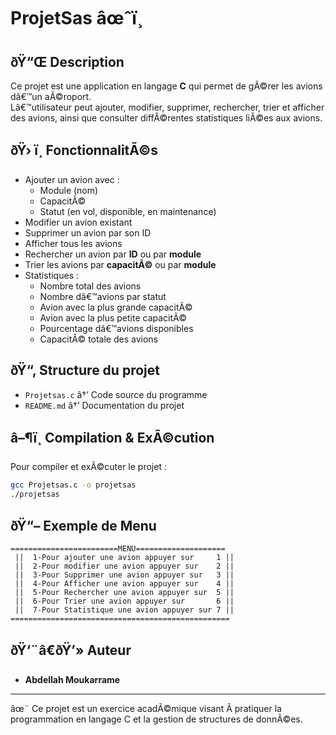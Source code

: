 # ProjetSas âœˆï¸

## ðŸ“Œ Description
Ce projet est une application en langage **C** qui permet de gÃ©rer les avions dâ€™un aÃ©roport.  
Lâ€™utilisateur peut ajouter, modifier, supprimer, rechercher, trier et afficher des avions, ainsi que consulter diffÃ©rentes statistiques liÃ©es aux avions.

## ðŸ› ï¸ FonctionnalitÃ©s
- Ajouter un avion avec :
  - Module (nom)
  - CapacitÃ©
  - Statut (en vol, disponible, en maintenance)
- Modifier un avion existant
- Supprimer un avion par son ID
- Afficher tous les avions
- Rechercher un avion par **ID** ou par **module**
- Trier les avions par **capacitÃ©** ou par **module**
- Statistiques :
  - Nombre total des avions
  - Nombre dâ€™avions par statut
  - Avion avec la plus grande capacitÃ©
  - Avion avec la plus petite capacitÃ©
  - Pourcentage dâ€™avions disponibles
  - CapacitÃ© totale des avions

## ðŸ“‚ Structure du projet
- `Projetsas.c` â†’ Code source du programme
- `README.md` â†’ Documentation du projet

## â–¶ï¸ Compilation & ExÃ©cution
Pour compiler et exÃ©cuter le projet :  

```bash
gcc Projetsas.c -o projetsas
./projetsas
```

## ðŸ“– Exemple de Menu
```
========================MENU====================
 ||  1-Pour ajouter une avion appuyer sur     1 ||
 ||  2-Pour modifier une avion appuyer sur    2 ||
 ||  3-Pour Supprimer une avion appuyer sur   3 ||
 ||  4-Pour Afficher une avion appuyer sur    4 ||
 ||  5-Pour Rechercher une avion appuyer sur  5 ||
 ||  6-Pour Trier une avion appuyer sur       6 ||
 ||  7-Pour Statistique une avion appuyer sur 7 ||
=================================================
```

## ðŸ‘¨â€ðŸ’» Auteur
- **Abdellah Moukarrame**

---
âœ¨ Ce projet est un exercice acadÃ©mique visant Ã  pratiquer la programmation en langage C et la gestion de structures de donnÃ©es.
